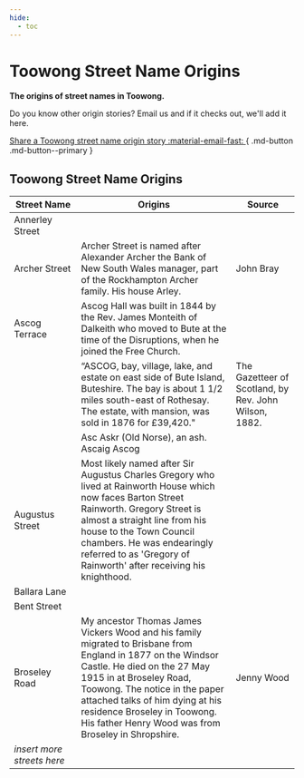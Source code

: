 ```yaml
---
hide:
  - toc
---
```


# Toowong Street Name Origins

**The origins of street names in Toowong.**

Do you know other origin stories? Email us and if it checks out, we'll add it here.

[Share a Toowong street name origin story    :material-email-fast:  ](mailto:swha@ecn.net.au){ .md-button .md-button--primary }

## Toowong Street Name Origins


| Street&nbsp;Name      | Origins                              | Source        |
| ---------------- | ------------------------------------ | ------------- |
| Annerley Street  |                                      |               |
| Archer Street    | Archer Street is named after Alexander Archer the Bank of New South Wales manager, part of the Rockhampton Archer family. His house Arley.  | John Bray |
| Ascog Terrace    | Ascog Hall was built in 1844 by the Rev. James Monteith of Dalkeith who moved to Bute at the time of the Disruptions, when he joined the Free Church.                                     |               |
|                  | “ASCOG, bay, village, lake, and estate on east side of Bute Island, Buteshire. The bay is about 1 1/2 miles south-east of Rothesay. The estate, with mansion, was sold in 1876 for £39,420." | The Gazetteer of Scotland, by Rev. John Wilson, 1882. |
|                  | Asc Askr (Old Norse), an ash. Ascaig Ascog |               |
| Augustus Street  | Most likely named after Sir Augustus Charles Gregory who lived at Rainworth House which now faces Barton Street Rainworth. Gregory Street is almost a straight line from his house to the Town Council chambers. He was endearingly referred to as 'Gregory of Rainworth' after receiving his knighthood.    |               |
| Ballara Lane     |                                      |               |
| Bent Street      |                                      |               |
| Broseley Road    | My ancestor Thomas James Vickers Wood and his family migrated to Brisbane from England in 1877 on the Windsor Castle. He died on the 27 May 1915 in at Broseley Road, Toowong. The notice in the paper attached talks of him dying at his residence Broseley in Toowong. His father Henry Wood was from Broseley in Shropshire. | Jenny Wood    |
| *insert more streets here* |   |   |

 